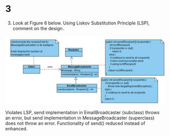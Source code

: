 # 3

3. Look at Figure 6 below. Using Liskov Substitution Principle (LSP), comment on
the design.

![img](assets/Screenshot%202022-11-18%20at%209.53.58%20PM.png)

Violates LSP, send implementation in EmailBroadcaster (subclass) throws an error, but send implementation in MessageBroadcaster (superclass) does not throw an error. Functionality of send() reduced instead of enhanced.

